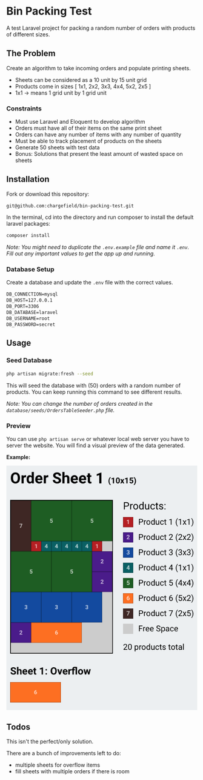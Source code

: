 # Bin Packing Test

A test Laravel project for packing a random number of orders with products of different sizes.

## The Problem

Create an algorithm to take incoming orders and populate printing sheets.

-   Sheets can be considered as a 10 unit by 15 unit grid
-   Products come in sizes [ 1x1, 2x2, 3x3, 4x4, 5x2, 2x5 ]
-   1x1 -> means 1 grid unit by 1 grid unit

### Constraints

-   Must use Laravel and Eloquent to develop algorithm
-   Orders must have all of their items on the same print sheet
-   Orders can have any number of items with any number of quantity
-   Must be able to track placement of products on the sheets
-   Generate 50 sheets with test data
-   Bonus: Solutions that present the least amount of wasted space on sheets

## Installation

Fork or download this repository:

```
git@github.com:chargefield/bin-packing-test.git
```

In the terminal, cd into the directory and run composer to install the default laravel packages:

```bash
composer install
```

_Note: You might need to duplicate the `.env.example` file and name it `.env`. Fill out any important values to get the app up and running._

### Database Setup

Create a database and update the `.env` file with the correct values.

```
DB_CONNECTION=mysql
DB_HOST=127.0.0.1
DB_PORT=3306
DB_DATABASE=laravel
DB_USERNAME=root
DB_PASSWORD=secret
```

## Usage

### Seed Database

```bash
php artisan migrate:fresh --seed
```

This will seed the database with (50) orders with a random number of products. You can keep running this command to see different results.

_Note: You can change the number of orders created in the `database/seeds/OrdersTableSeeder.php` file._

### Preview

You can use `php artisan serve` or whatever local web server you have to server the website. You will find a visual preview of the data generated.

**Example:**

![Screenshot](https://github.com/chargefield/bin-packing-test/blob/master/screenshot.png?raw=true)

## Todos

This isn't the perfect/only solution.

There are a bunch of improvements left to do:

-   multiple sheets for overflow items
-   fill sheets with multiple orders if there is room
